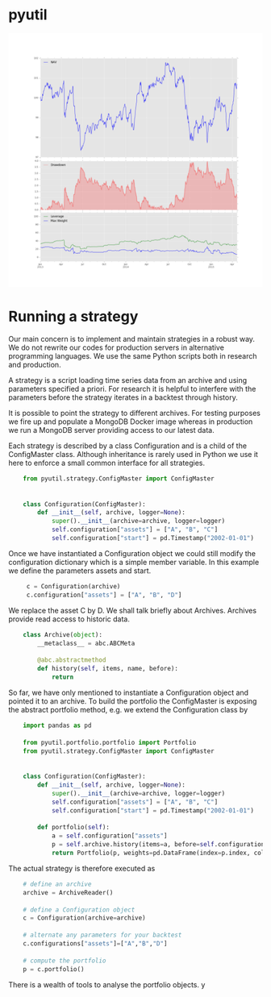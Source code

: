 # pyutil

![Alt text](examples/portfolio.png)

# Running a strategy

Our main concern is to implement and maintain strategies in a robust way. We do not rewrite our codes for production servers 
in alternative programming languages. We use the same Python scripts both in research and production. 

A strategy is a script loading time series data from an archive and using parameters specified a priori.
For research it is helpful to interfere with the parameters before the strategy iterates in a backtest through history.

It is possible to point the strategy to different archives. For testing purposes we fire up and populate a MongoDB Docker image 
whereas in production we run a MongoDB server providing access to our latest data.

Each strategy is described by a class Configuration and is a child of the ConfigMaster class.
Although inheritance is rarely used in Python we use it here to enforce a small common interface for all strategies.

```python
	from pyutil.strategy.ConfigMaster import ConfigMaster
	
	
	class Configuration(ConfigMaster):
		def __init__(self, archive, logger=None):
			super().__init__(archive=archive, logger=logger)
			self.configuration["assets"] = ["A", "B", "C"]
			self.configuration["start"] = pd.Timestamp("2002-01-01")
```

Once we have instantiated a Configuration object we could still modify the configuration dictionary which is a simple
member variable. In this example we define the parameters assets and start.

```python
     c = Configuration(archive)
     c.configuration["assets"] = ["A", "B", "D"]
```

We replace the asset C by D. We shall talk briefly about Archives. Archives provide 
read access to historic data. 

```python
	class Archive(object):
		__metaclass__ = abc.ABCMeta
	
		@abc.abstractmethod
		def history(self, items, name, before):
			return
```

So far, we have only mentioned to instantiate a Configuration object and pointed it to an archive. To build the portfolio the
ConfigMaster is exposing the abstract portfolio method, e.g. we extend the Configuration class by 

```python
	import pandas as pd
	
	from pyutil.portfolio.portfolio import Portfolio
	from pyutil.strategy.ConfigMaster import ConfigMaster
	
	
	class Configuration(ConfigMaster):
		def __init__(self, archive, logger=None):
			super().__init__(archive=archive, logger=logger)
			self.configuration["assets"] = ["A", "B", "C"]
			self.configuration["start"] = pd.Timestamp("2002-01-01")
			
		def portfolio(self):
			a = self.configuration["assets"]
			p = self.archive.history(items=a, before=self.configuration["start"])
			return Portfolio(p, weights=pd.DataFrame(index=p.index, columns=p.keys(), data=1.0/len(a)))
```
The actual strategy is therefore executed as 

```python
	# define an archive
	archive = ArchiveReader()
	
	# define a Configuration object
	c = Configuration(archive=archive)
	
	# alternate any parameters for your backtest
	c.configurations["assets"]=["A","B","D"]
	
	# compute the portfolio
	p = c.portfolio()
```

There is a wealth of tools to analyse the portfolio objects. y
